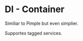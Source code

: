 DI - Container
==============================

Similiar to Pimple but even simplier.

Supportes tagged services.
